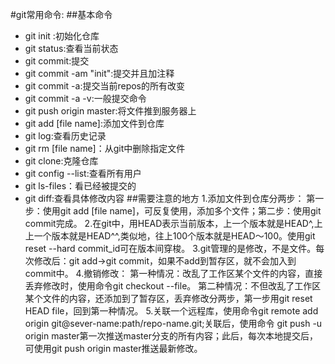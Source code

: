 #git常用命令:
##基本命令
* git init :初始化仓库
* git status:查看当前状态
* git commit:提交
* git commit -am "init":提交并且加注释
* git commit -a:提交当前repos的所有改变
* git commit -a -v:一般提交命令
* git push origin  master:将文件推到服务器上
* git add [file name]:添加文件到仓库
* git log:查看历史记录
* git rm [file name]：从git中删除指定文件
* git clone:克隆仓库
* git config --list:查看所有用户
* git ls-files：看已经被提交的
* git diff:查看具体修改内容
##需要注意的地方
1.添加文件到仓库分两步：
第一步：使用git add [file name]，可反复使用，添加多个文件；第二步：使用git commit完成。
2.在git中，用HEAD表示当前版本，上一个版本就是HEAD^,上上一个版本就是HEAD^^,类似地，往上100个版本就是HEAD～100。使用git reset --hard commit_id可在版本间穿梭。
3.git管理的是修改，不是文件。每次修改后：git add->git commit，如果不add到暂存区，就不会加入到commit中。
4.撤销修改：
第一种情况：改乱了工作区某个文件的内容，直接丢弃修改时，使用命令git checkout --file。
第二种情况：不但改乱了工作区某个文件的内容，还添加到了暂存区，丢弃修改分两步，第一步用git reset HEAD file，回到第一种情况。
5.关联一个远程库，使用命令git remote add origin git@sever-name:path/repo-name.git;关联后，使用命令 git push -u origin master第一次推送master分支的所有内容；此后，每次本地提交后，可使用git push origin master推送最新修改。

